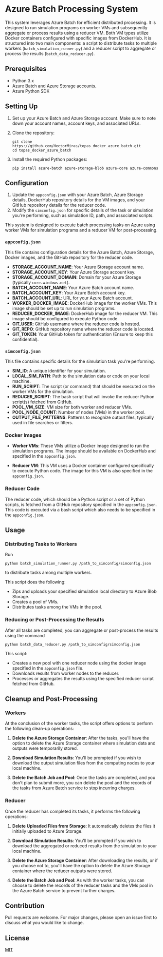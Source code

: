 # Azure Batch Processing System

This system leverages Azure Batch for efficient distributed processing. It is designed to run simulation programs on worker VMs and subsequently aggregate or process results using a reducer VM. Both VM types utilize Docker containers configured with specific images from DockerHub. It is structured into two main components: a script to distribute tasks to multiple workers (`batch_simulation_runner.py`) and a reducer script to aggregate or process the results (`batch_data_reducer.py`).

## Prerequisites

- Python 3.x
- Azure Batch and Azure Storage accounts.
- Azure Python SDK

## Setting Up

1. Set up your Azure Batch and Azure Storage account. Make sure to note down your account names, account keys, and associated URLs.

2. Clone the repository:
    ```
    git clone https://github.com/HectorMiras/topas_docker_azure_batch.git
    cd topas_docker_azure_batch
    ```

3. Install the required Python packages:
    ```
    pip install azure-batch azure-storage-blob azure-core azure-commons
    ```

## Configuration

1. Update the `appconfig.json` with your Azure Batch, Azure Storage details, DockerHub repository details for the VM images, and your GitHub repository details for the reducer code.
2. Modify the `simconfig.json` for specific details of the task or simulation you're performing, such as simulation ID, path, and associated scripts.


This system is designed to execute batch processing tasks on Azure using worker VMs for simulation programs and a reducer VM for post-processing.

### `appconfig.json`

This file contains configuration details for the Azure Batch, Azure Storage, Docker images, and the GitHub repository for the reducer code.

- **STORAGE_ACCOUNT_NAME**: Your Azure Storage account name.
- **STORAGE_ACCOUNT_KEY**: Your Azure Storage account key.
- **STORAGE_ACCOUNT_DOMAIN**: Domain for your Azure Storage (typically `core.windows.net`).
- **BATCH_ACCOUNT_NAME**: Your Azure Batch account name.
- **BATCH_ACCOUNT_KEY**: Your Azure Batch account key.
- **BATCH_ACCOUNT_URL**: URL for your Azure Batch account.
- **WORKER_DOCKER_IMAGE**: DockerHub image for the worker VMs. This image should be set up to run simulation programs.
- **REDUCER_DOCKER_IMAGE**: DockerHub image for the reducer VM. This image should be configured to execute Python code.
- **GIT_USER**: GitHub username where the reducer code is hosted.
- **GIT_REPO**: GitHub repository name where the reducer code is located.
- **GIT_TOKEN**: Your GitHub token for authentication (Ensure to keep this confidential).

### `simconfig.json`

This file contains specific details for the simulation task you're performing.

- **SIM_ID**: A unique identifier for your simulation.
- **LOCAL_SIM_PATH**: Path to the simulation data or code on your local machine.
- **RUN_SCRIPT**: The script (or command) that should be executed on the worker VMs for the simulation.
- **REDUCER_SCRIPT**: The bash script that will invoke the reducer Python script(s) fetched from GitHub.
- **POOL_VM_SIZE**: VM size for both worker and reducer VMs.
- **POOL_NODE_COUNT**: Number of nodes (VMs) in the worker pool.
- **OUTPUT_FILE_PATTERNS**: Patterns to recognize output files, typically used in file searches or filters.



### Docker Images

- **Worker VMs**: These VMs utilize a Docker image designed to run the simulation programs. The image should be available on DockerHub and specified in the `appconfig.json`.
  
- **Reducer VM**: This VM uses a Docker container configured specifically to execute Python code. The image for this VM is also specified in the `appconfig.json`.

### Reducer Code

The reducer code, which should be a Python script or a set of Python scripts, is fetched from a GitHub repository specified in the `appconfig.json`. This code is executed via a bash script which also needs to be specified in the `appconfig.json`.

## Usage

### Distributing Tasks to Workers

Run 
```
python batch_simulation_runner.py /path_to_simconfig/simconfig.json
```
to distribute tasks among multiple workers.

This script does the following:

- Zips and uploads your specified simulation local directory to Azure Blob Storage.
- Creates a pool of VMs.
- Distributes tasks among the VMs in the pool.

### Reducing or Post-Processing the Results

After all tasks are completed, you can aggregate or post-process the results using the command 
```
python batch_data_reducer.py /path_to_simconfig/simconfig.json
```

This script:

- Creates a new pool with one reducer node using the docker image specified in the `appconfig.json` file.
- Downloads results from worker nodes to the reducer.
- Processes or aggregates the results using the specified reducer script fetched from GitHub.


## Cleanup and Post-Processing

### Workers

At the conclusion of the worker tasks, the script offers options to perform the following clean-up operations:

1. **Delete the Azure Storage Container**: After the tasks, you'll have the option to delete the Azure Storage container where simulation data and outputs were temporarily stored.

2. **Download Simulation Results**: You'll be prompted if you wish to download the output simulation files from the computing nodes to your local machine.

3. **Delete the Batch Job and Pool**: Once the tasks are completed, and you don't plan to submit more, you can delete the pool and the records of the tasks from Azure Batch service to stop incurring charges.


### Reducer

Once the reducer has completed its tasks, it performs the following operations:

1. **Delete Uploaded Files from Storage**: It automatically deletes the files it initially uploaded to Azure Storage.

2. **Download Simulation Results**: You'll be prompted if you wish to download the aggregated or reduced results from the simulation to your local machine.

3. **Delete the Azure Storage Container**: After downloading the results, or if you choose not to, you'll have the option to delete the Azure Storage container where the reducer outputs were stored.

4. **Delete the Batch Job and Pool**: As with the worker tasks, you can choose to delete the records of the reducer tasks and the VMs pool in the Azure Batch service to prevent further charges.

## Contribution

Pull requests are welcome. For major changes, please open an issue first to discuss what you would like to change.

## License

[MIT](https://choosealicense.com/licenses/mit/)




